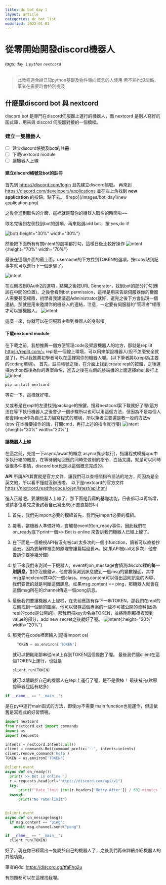```yaml
---
title: dc bot day 1
layout: article 
categories: dc_bot list
modified: 2022-01-01
---
```



# 從零開始開發discord機器人

###### tags: `day 1` `python` `nextcord`

> 此教程適合給已知python基礎及物件導向概念的人使用
> 若不熟也沒關係，筆者在需要時會特別提及

## 什麼是discord bot 與 nextcord
discord bot 是專門在discord伺服器上運行的機器人，而 nextcord 是別人寫好的函式庫，用來與 discord 伺服器對接的一個橋樑。

### 建立一隻機器人

- [ ] 建立discord帳號及bot的註冊
- [ ] 下載nextcord module
- [ ] 讓機器人上線

#### 建立discord帳號及bot的註冊
首先到 <https://discord.com/login> 且先建立discord帳號。
再來到 <https://discord.com/developers/applications> 並在左上角找到 **new application** 的按鈕，點下去。
![repo](/images/bot_day1/new application.png)

之後會進到取名的介面，這裡就是幫你的機器人取名的時間啦~~

取名完後到左側找到bot的選項，再來點選add bot，按 yes,do it!

![bot](/images/bot_day1/bot.png){:height="30%" width="30%"}

然後把下面所有有關intent的選項都打勾，這樣日後比較好操作
![intent](/images/bot_day1/intent.png){:height="70%" width="70%"}

最後在這個介面的最上面，username的下方找到TOKEN的選項，按copy貼到記事本就可以進行下一個步驟了。

![intent](/images/bot_day1/TOKEN.png)


在左側找到OAuth2的選項，點開之後按URL Generator，找到bot的部分打勾(應該在中間的位置)，之後會看到bot permission，這裡是用來告訴伺服器你的機器人需要甚麼權限，初學者我建議選Administrator就好，選完之後下方會出現一個連結，那就是用來邀請你的機器人的連結，注意，一定要有伺服器的"管理者"權限才可以邀機器人。
![intent](/images/bot_day1/OAuth.png)

這麼一來，你就可以在伺服器中看到機器人的身影嘍。

#### 下載nextcord module

在下載之前，我想推薦一個方便管理code及架設機器人的地方，那就是repl.it <https://replit.com/~>
repl是一個線上環境，可以用來架設機器人(但不怎麼安全就是了)，所以我推薦初學者可以在這裡寫你的機器人喔。(以下筆者將以repl為主要的coding環境)。
首先，註冊帳號之後，在介面上找到create repl的按鈕，之後選擇python然後為你的專案命名，進去之後在左側的終端機的上面選擇shell後打上 ![intent](/images/bot_day1/shell.png)
``` py
pip install nextcord
```
等它一下，這樣就好嘍。

又或者是在repl的左邊找到package的按鍵，搜尋nextcord案下載就好了喔(這方法在等下執行機器人之後會少一個步驟所以也可以用這個方法，但因為不是每個人都會用repl作為自己主力編寫程式的環境，所以筆者主要還是教一般的方法w
(btw 在本機要操作的話，打開cmd，再打上述的指令就行嘍)
![intent](/images/bot_day1/package.png){:height="20%" width="20%"}


#### 讓機器人上線

在這之前，先提一下async/await的概念
async(異步執行)，指讓程式模擬cpu中多執行緒的概念，在等待網站回應的同時先做別的指令，白話文講，就是可以同時做很多件事情，discord bot也是以這個概念完成的。

**API**
所謂API其實就是官方文件，讓我們可以查相關指令語法的地方，阿因為是全英文的，所以看不懂就沒辦法啦。
以下是nextcord的官方文件
<https://nextcord.readthedocs.io/en/latest/api.html>


進入正題吧，要讓機器人上線了，那下面是我寫的基礎功能，日後都可以再新增，也請各位看完之後試著自己寫出來(不要直接抄la)

1. 首先，我們先import必要的模組首先，我們先import必要的模組。
2. 接著，當機器人準備好時，會觸發event的on_ready事件，因此我們在on_ready底下print一個>> Bot is online 來告訴我們機器人已經上線了。
3. 在下面是一個檢視API有沒有被call太多次的一個小function，讀者可以直接抄過去，因為要解釋裡面的原理會讓篇幅過長w。(如果API被call太多次，他會告訴你要等幾分鐘)
4. 接下來我們來測試一下機器人，event的on_message會偵測discord裡的**每一則訊息**，對你沒聽錯w，他會將偵測到訊息放到一個msg的變數裡面，其中msg是nextcord其中的一個class。msg.content可以傳出這則訊息的內容，我們要做的就是判斷這個訊息，如果msg.content == ping，那機器人就會在這個msg所在的channel傳送一個pong訊息。
5. 最後我們要讓機器人上線啦，在先前應該有存下一串TOKEN，那我們在repl的左側找到一個鎖的圖案，他可以儲存這個專案的一些不可被公開的資料(因為repl的code是公開的)。那我們把key命名為TOKEN，並將剛剛那串複製到value的部分，add new secret之後就好了喔。
  ![intent](/images/bot_day1/secret.png){:height="20%" width="20%"}
6. 那我們在code裡面輸入(記得import os) 
    ```py
      TOKEN = os.environ['TOKEN']
    ``` 
    
    就可以把剛剛那串從repl上存到TOKEN這個變數了喔。
    最後我們讓client在這個TOKEN上運行，也就是  
    ```py
    client.run(TOKEN)
    ```
    就可以讓屬於自己的機器人在repl上運行了喔，是不是很棒！
最後補充(欸原諒筆者屁話有點多)

```py
if __name__ == "__main__":
```
是在py中運行main函式的方法，即使py不需要 main function也能運作，但這依舊是寫程式的好習慣喔。

``` py
import nextcord
from nextcord.ext import commands
import os
import requests

intents = nextcord.Intents.all()
client = commands.Bot(command_prefix='--', intents=intents)
client.remove_command('help')
TOKEN = os.environ['TOKEN']

@client.event
async def on_ready():
  print('>> Bot is online ')
  r = requests.head(url="https://discord.com/api/v1")
  try:
      print(f"Rate limit {int(r.headers['Retry-After']) / 60} minutes left")
  except:
      print("No rate limit")
      

@client.event
async def on_message(msg):
  if msg.content == "ping":
    await msg.channel.send("pong") 

if __name__ == "__main__":
  client.run(TOKEN)
```

好了，現在你已經寫出一隻屬於自己的機器人了，之後我們再來詳細介紹機器人的其他功能。

筆者的dc: <https://discord.gg/tfaFhg2u>

有問題都可以在這裡找我喔。
